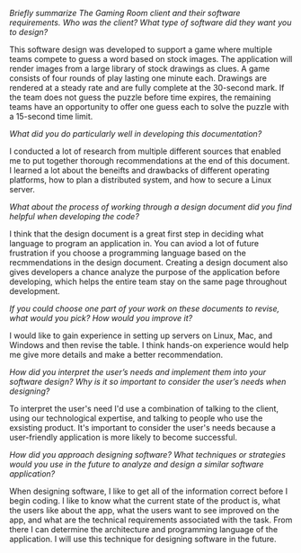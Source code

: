 _Briefly summarize The Gaming Room client and their software requirements. Who was the client? What type of software did they want you to design?_

This software design was developed to support a game where multiple teams compete to guess a word based on stock images. The application will render images from a large library of stock drawings as clues. A game consists of four rounds of play lasting one minute each. Drawings are rendered at a steady rate and are fully complete at the 30-second mark. If the team does not guess the puzzle before time expires, the remaining teams have an opportunity to offer one guess each to solve the puzzle with a 15-second time limit.

_What did you do particularly well in developing this documentation?_

I conducted a lot of research from multiple different sources that enabled me to put together thorough recommendations at the end of this document. I learned a lot about the beneifts and drawbacks of different operating platforms, how to plan a distributed system, and how to secure a Linux server.

_What about the process of working through a design document did you find helpful when developing the code?_

I think that the design document is a great first step in deciding what language to program an application in. You can aviod a lot of future frustration if you choose a programming language based on the recmmendations in the design document. Creating a design document also gives developers a chance analyze the purpose of the application before developing, which helps the entire team stay on the same page throughout development.

_If you could choose one part of your work on these documents to revise, what would you pick? How would you improve it?_

I would like to gain experience in setting up servers on Linux, Mac, and Windows and then revise the table. I think hands-on experience would help me give more details and make a better recommendation.

_How did you interpret the user’s needs and implement them into your software design? Why is it so important to consider the user’s needs when designing?_

To interpret the user's need I'd use a combination of talking to the client, using our technological expertise, and talking to people who use the exsisting product. It's important to consider the user's needs because a user-friendly application is more likely to become successful.

_How did you approach designing software? What techniques or strategies would you use in the future to analyze and design a similar software application?_

When designing software, I like to get all of the information correct before I begin coding. I like to know what the current state of the product is, what the users like about the app, what the users want to see improved on the app, and what are the technical requirements associated with the task. From there I can determine the architecture and programming language of the application. I will use this technique for designing software in the future.
